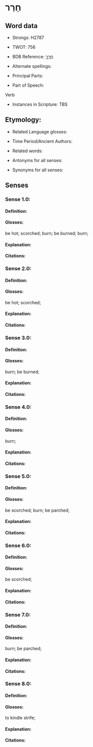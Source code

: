 # חָרַר

<!-- Status: S2="NeedsEdits" -->
<!-- Lexica used for edits:   -->

## Word data

* Strongs: H2787

* TWOT: 756

* BDB Reference: [חָרַר](rc://en/bdb/dict/h.gg.aa)

* Alternate spellings:

* Principal Parts:

* Part of Speech:

Verb

* Instances in Scripture: TBS

## Etymology:

* Related Language glosses:

* Time Period/Ancient Authors:

* Related words:

* Antonyms for all senses:

* Synonyms for all senses:

## Senses

### Sense 1.0:

#### Definition:

#### Glosses:

be hot; scorched; burn; be burned; burn; 

#### Explanation:

#### Citations:



### Sense 2.0:

#### Definition:

#### Glosses:

be hot; scorched; 

#### Explanation:

#### Citations:



### Sense 3.0:

#### Definition:

#### Glosses:

burn; be burned; 

#### Explanation:

#### Citations:



### Sense 4.0:

#### Definition:

#### Glosses:

burn; 

#### Explanation:

#### Citations:



### Sense 5.0:

#### Definition:

#### Glosses:

be scorched; burn; be parched; 

#### Explanation:

#### Citations:



### Sense 6.0:

#### Definition:

#### Glosses:

be scorched; 

#### Explanation:

#### Citations:



### Sense 7.0:

#### Definition:

#### Glosses:

burn; be parched; 

#### Explanation:

#### Citations:



### Sense 8.0:

#### Definition:

#### Glosses:

to kindle strife; 

#### Explanation:

#### Citations:



